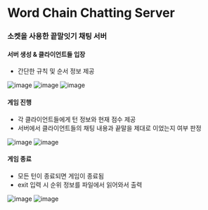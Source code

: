 # Word Chain Chatting Server


### 소켓을 사용한 끝말잇기 채팅 서버

#### 서버 생성 & 클라이언트들 입장
- 간단한 규칙 및 순서 정보 제공


![image](https://user-images.githubusercontent.com/53117014/87038257-707de280-c228-11ea-8b8d-2ac2c1085abb.png)
![image](https://user-images.githubusercontent.com/53117014/87038274-770c5a00-c228-11ea-9122-cf22ffc73d16.png)
![image](https://user-images.githubusercontent.com/53117014/87038288-7bd10e00-c228-11ea-8599-1d3ec9f014c3.png)

#### 게임 진행
- 각 클라이언트들에게 턴 정보와 현재 점수 제공
- 서버에서 클라이언트들의 채팅 내용과 끝말을 제대로 이었는지 여부 판정


![image](https://user-images.githubusercontent.com/53117014/87038328-87243980-c228-11ea-89e3-aafab11ae830.png)
![image](https://user-images.githubusercontent.com/53117014/87038345-8c818400-c228-11ea-9762-e465cab49f78.png)

#### 게임 종료
- 모든 턴이 종료되면 게임이 종료됨
- exit 입력 시 순위 정보를 파일에서 읽어와서 출력


![image](https://user-images.githubusercontent.com/53117014/87038370-94d9bf00-c228-11ea-9959-82d4bf6c4524.png)
![image](https://user-images.githubusercontent.com/53117014/87038391-9c996380-c228-11ea-97bd-c2b2c422bdd1.png)
